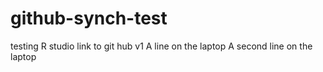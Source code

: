 # github-synch-test
testing R studio link to git hub v1
A line on the laptop
A second line on the laptop
